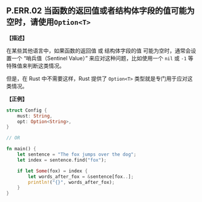 ## P.ERR.02  当函数的返回值或者结构体字段的值可能为空时，请使用`Option<T>`

**【描述】**

在某些其他语言中，如果函数的返回值 或 结构体字段的值 可能为空时，通常会设置一个 “哨兵值（Sentinel Value）” 来应对这种问题，比如使用一个 `nil` 或 `-1` 等特殊值来判断这类情况。

但是，在 Rust 中不需要这样，Rust 提供了 `Option<T>` 类型就是专门用于应对这类情况。

**【正例】**

```rust
struct Config {
    must: String,
    opt: Option<String>,
}

// OR

fn main() {
    let sentence = "The fox jumps over the dog";
    let index = sentence.find("fox");

    if let Some(fox) = index {
        let words_after_fox = &sentence[fox..];
        println!("{}", words_after_fox);
    }
}
```